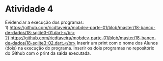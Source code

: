 # Atividade 4
Evidenciar a execução dos programas:</br>
1) https://github.com/ricdtaveira/mobdev-parte-01/blob/master/18-banco-de-dados/18-sqlite3-01.dart;</br>
2) https://github.com/ricdtaveira/mobdev-parte-01/blob/master/18-banco-de-dados/18-sqlite3-02.dart.</br>
Inserir um print com o nome dos Alunos (dois) na execução do programa. Inserir os dois programas no repositório do Github com o print da saida executada.

